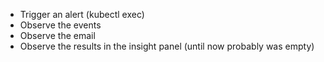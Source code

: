 * Trigger an alert (kubectl exec)
* Observe the events
* Observe the email
* Observe the results in the insight panel (until now probably was empty)